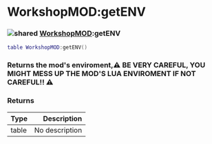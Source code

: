 # WorkshopMOD:getENV

### ![shared](../../home/workshop\_mod/.gitbook/assets/shared.png) [WorkshopMOD](../../home/workshop\_mod/home/WorkshopMOD/):getENV

```lua
table WorkshopMOD:getENV()
```

### Returns the mod's enviroment,⚠ BE VERY CAREFUL, YOU MIGHT MESS UP THE MOD'S LUA ENVIROMENT IF NOT CAREFUL!! ⚠

### Returns

| Type  |    Description |
| ----- | -------------: |
| table | No description |
